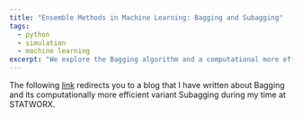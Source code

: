 ```yaml
---
title: "Ensemble Methods in Machine Learning: Bagging and Subagging"
tags:
  - python
  - simulation
  - machine learning
excerpt: "We explore the Bagging algorithm and a computational more efficient variant thereof, Subagging. With minor modifications these algorithms are also known as Random Forest and are widely applied in industry and academia."
---
```


The following [link](https://www.statworx.com/de/blog/ensemble-methods-in-machine-learning-bagging-subagging/) redirects you to a blog that I have written about Bagging and its computationally more efficient variant Subagging during my time at STATWORX.
